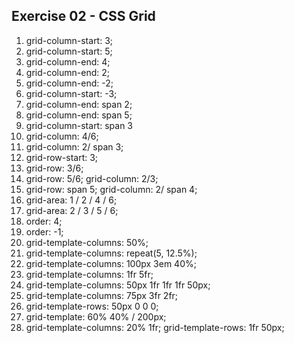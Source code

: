 ## Exercise 02 - CSS Grid

1. grid-column-start: 3;
2. grid-column-start: 5;
3. grid-column-end: 4;
4. grid-column-end: 2;
5. grid-column-end: -2;
6. grid-column-start: -3;
7. grid-column-end: span 2;
8. grid-column-end: span 5;
9. grid-column-start: span 3
10. grid-column: 4/6;
11. grid-column: 2/ span 3;
12. grid-row-start: 3;
13. grid-row: 3/6;
14. grid-row: 5/6; grid-column: 2/3;
15. grid-row: span 5; grid-column: 2/ span 4;
16. grid-area: 1 / 2 / 4 / 6;
17. grid-area: 2 / 3 / 5 / 6;
18. order: 4;
19. order: -1;
20. grid-template-columns: 50%;
21. grid-template-columns: repeat(5, 12.5%);
22. grid-template-columns: 100px 3em 40%;
23. grid-template-columns: 1fr 5fr;
24. grid-template-columns: 50px 1fr 1fr 1fr 50px;
25. grid-template-columns: 75px 3fr 2fr;
26. grid-template-rows: 50px 0 0 0;
27. grid-template: 60% 40% / 200px;
28. grid-template-columns: 20% 1fr; grid-template-rows: 1fr 50px;
